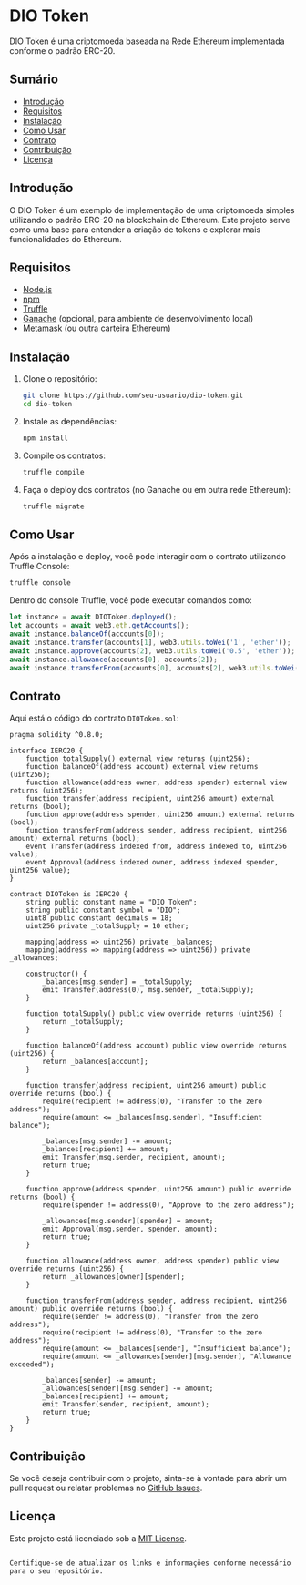 # DIO Token

DIO Token é uma criptomoeda baseada na Rede Ethereum implementada conforme o padrão ERC-20.

## Sumário

- [Introdução](#introdução)
- [Requisitos](#requisitos)
- [Instalação](#instalação)
- [Como Usar](#como-usar)
- [Contrato](#contrato)
- [Contribuição](#contribuição)
- [Licença](#licença)

## Introdução

O DIO Token é um exemplo de implementação de uma criptomoeda simples utilizando o padrão ERC-20 na blockchain do Ethereum. Este projeto serve como uma base para entender a criação de tokens e explorar mais funcionalidades do Ethereum.

## Requisitos

- [Node.js](https://nodejs.org/)
- [npm](https://www.npmjs.com/)
- [Truffle](https://www.trufflesuite.com/truffle)
- [Ganache](https://www.trufflesuite.com/ganache) (opcional, para ambiente de desenvolvimento local)
- [Metamask](https://metamask.io/) (ou outra carteira Ethereum)

## Instalação

1. Clone o repositório:
   ```sh
   git clone https://github.com/seu-usuario/dio-token.git
   cd dio-token
   ```

2. Instale as dependências:
   ```sh
   npm install
   ```

3. Compile os contratos:
   ```sh
   truffle compile
   ```

4. Faça o deploy dos contratos (no Ganache ou em outra rede Ethereum):
   ```sh
   truffle migrate
   ```

## Como Usar

Após a instalação e deploy, você pode interagir com o contrato utilizando Truffle Console:

```sh
truffle console
```

Dentro do console Truffle, você pode executar comandos como:

```js
let instance = await DIOToken.deployed();
let accounts = await web3.eth.getAccounts();
await instance.balanceOf(accounts[0]);
await instance.transfer(accounts[1], web3.utils.toWei('1', 'ether'));
await instance.approve(accounts[2], web3.utils.toWei('0.5', 'ether'));
await instance.allowance(accounts[0], accounts[2]);
await instance.transferFrom(accounts[0], accounts[2], web3.utils.toWei('0.5', 'ether'), { from: accounts[2] });
```

## Contrato

Aqui está o código do contrato `DIOToken.sol`:

```solidity
pragma solidity ^0.8.0;

interface IERC20 {
    function totalSupply() external view returns (uint256);
    function balanceOf(address account) external view returns (uint256);
    function allowance(address owner, address spender) external view returns (uint256);
    function transfer(address recipient, uint256 amount) external returns (bool);
    function approve(address spender, uint256 amount) external returns (bool);
    function transferFrom(address sender, address recipient, uint256 amount) external returns (bool);
    event Transfer(address indexed from, address indexed to, uint256 value);
    event Approval(address indexed owner, address indexed spender, uint256 value);
}

contract DIOToken is IERC20 {
    string public constant name = "DIO Token";
    string public constant symbol = "DIO";
    uint8 public constant decimals = 18;
    uint256 private _totalSupply = 10 ether;

    mapping(address => uint256) private _balances;
    mapping(address => mapping(address => uint256)) private _allowances;

    constructor() {
        _balances[msg.sender] = _totalSupply;
        emit Transfer(address(0), msg.sender, _totalSupply);
    }

    function totalSupply() public view override returns (uint256) {
        return _totalSupply;
    }

    function balanceOf(address account) public view override returns (uint256) {
        return _balances[account];
    }

    function transfer(address recipient, uint256 amount) public override returns (bool) {
        require(recipient != address(0), "Transfer to the zero address");
        require(amount <= _balances[msg.sender], "Insufficient balance");

        _balances[msg.sender] -= amount;
        _balances[recipient] += amount;
        emit Transfer(msg.sender, recipient, amount);
        return true;
    }

    function approve(address spender, uint256 amount) public override returns (bool) {
        require(spender != address(0), "Approve to the zero address");

        _allowances[msg.sender][spender] = amount;
        emit Approval(msg.sender, spender, amount);
        return true;
    }

    function allowance(address owner, address spender) public view override returns (uint256) {
        return _allowances[owner][spender];
    }

    function transferFrom(address sender, address recipient, uint256 amount) public override returns (bool) {
        require(sender != address(0), "Transfer from the zero address");
        require(recipient != address(0), "Transfer to the zero address");
        require(amount <= _balances[sender], "Insufficient balance");
        require(amount <= _allowances[sender][msg.sender], "Allowance exceeded");

        _balances[sender] -= amount;
        _allowances[sender][msg.sender] -= amount;
        _balances[recipient] += amount;
        emit Transfer(sender, recipient, amount);
        return true;
    }
}
```

## Contribuição

Se você deseja contribuir com o projeto, sinta-se à vontade para abrir um pull request ou relatar problemas no [GitHub Issues](https://github.com/seu-usuario/dio-token/issues).

## Licença

Este projeto está licenciado sob a [MIT License](LICENSE).
```

Certifique-se de atualizar os links e informações conforme necessário para o seu repositório.
